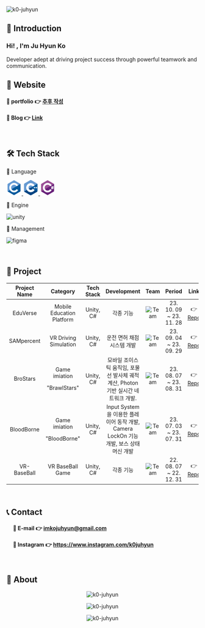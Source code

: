 <p align="left"> <img src="https://komarev.com/ghpvc/?username=k0-juhyun&label=Profile%20views&color=0e75b6&style=flat" alt="k0-juhyun" /> </p>

## 👋 Introduction
<h3>Hi! , I'm Ju Hyun Ko</h3>
<span>Developer adept at driving project success through powerful teamwork and communication. </span>
<br>

## 🔗 Website
#### 🔹 portfolio 👉 [추후 작성]()  
#### 🔹 Blog 👉 [Link](https://k0-juhyun.github.io) 
<br>

## 🛠 Tech Stack
🔹 Language 
<p align="left"> <a href="https://www.cprogramming.com/" target="_blank" rel="noreferrer"> 
  <img src="https://raw.githubusercontent.com/devicons/devicon/master/icons/c/c-original.svg" alt="c" width="40" height="40"/> </a> 
  <a href="https://www.w3schools.com/cpp/" target="_blank" rel="noreferrer"> 
    <img src="https://raw.githubusercontent.com/devicons/devicon/master/icons/cplusplus/cplusplus-original.svg" alt="cplusplus" width="40" height="40"/> </a> <a href="https://www.w3schools.com/cs/" target="_blank" rel="noreferrer"> <img src="https://raw.githubusercontent.com/devicons/devicon/master/icons/csharp/csharp-original.svg" alt="csharp" width="40" height="40"/> </a> </a> </p>
🔹 Engine
<p><p><a><img src="https://github.com/k0-juhyun/k0-juhyun/assets/79074052/c79bd60f-3d4d-4ce1-99fc-94bc375f1be4" alt="unity" width="40" height="40"/> </a> </p></p>
🔹 Management
<p><p><a> <img src="https://www.vectorlogo.zone/logos/figma/figma-icon.svg" alt="figma" width="40" height="40"/> </a> </p> </p>
<br>

## 📃 Project
|Project Name|Category|Tech Stack|Development|Team|   Period   |Link|
|:---:|:---:|:---:|:---:|:---:|:---:|:---:|
|EduVerse|Mobile Education Platform|Unity, C#|각종 기능|![Team](https://img.shields.io/badge/Team-red)| 23. 10. 09 ~ 23. 11. 28	|👉 [Repo](https://github.com/k0-juhyun/EduVerse)|
|SAMpercent|VR Driving Simulation|Unity, C#|운전 면허 채점 시스템 개발|![Team](https://img.shields.io/badge/Team-red)| 23. 09. 04 ~ 23. 09. 29	|👉 [Repo](https://github.com/k0-juhyun/SAMpercent)|
|BroStars|Game imiation<p></p>"BrawlStars"|Unity, C#|모바일 조이스틱 움직임, 포물선 발사체 궤적 계산, Photon 기반 실시간 네트워크 개발. |![Team](https://img.shields.io/badge/Team-red)| 23. 08. 07 ~ 23. 08. 31	|👉 [Repo](https://github.com/k0-juhyun/BroStars)|
|BloodBorne|Game imiation<p></p>"BloodBorne"|Unity, C#|Input System 을 이용한 플레이어 동작 개발, Camera LockOn 기능 개발, 보스 상태머신 개발|![Team](https://img.shields.io/badge/Team-red)| 23. 07. 03 ~ 23. 07. 31	|👉 [Repo](https://github.com/k0-juhyun/Bloodborne)|
|VR-BaseBall|VR BaseBall Game|Unity, C#|각종 기능|![Team](https://img.shields.io/badge/Team-red)| 22. 08. 07 ~ 22. 12. 31	|👉 [Repo](https://github.com/kcheee/VR-BaseBall-Game)|
<br>


## 📞 Contact
#### &emsp; 🔹 E-mail 👉 imkojuhyun@gmail.com
#### &emsp; 🔹 Instagram 👉 https://www.instagram.com/k0juhyun
</p>
<br>

## 🌱 About
<p align="center">
  <img src="https://github-readme-stats.vercel.app/api/top-langs?username=k0-juhyun&theme=dark&show_icons=true&locale=en&layout=compact" alt="k0-juhyun" width="400" height="200"/>
</p>
<p align="center">
  <img src="https://github-readme-stats.vercel.app/api?username=k0-juhyun&theme=dark&show_icons=true&locale=en" alt="k0-juhyun" width="400" height="200"/>
</p>
<p align="center">
  <img src="https://github-readme-streak-stats.herokuapp.com/?user=k0-juhyun&theme=dark&" alt="k0-juhyun" width="400" height="200"/>
</p>

